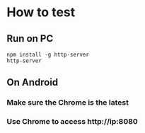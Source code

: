 # How to test


## Run on PC

```
npm install -g http-server
http-server
```

## On Android

### Make sure the Chrome is the latest
### Use Chrome to access http://ip:8080
